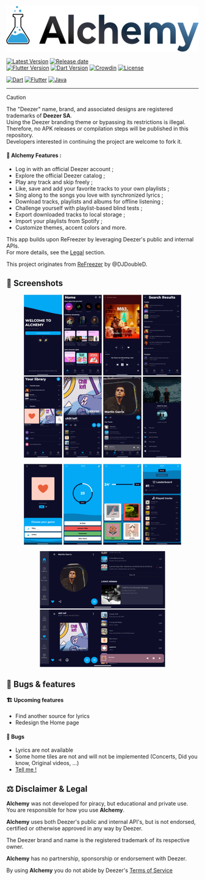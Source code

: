 ![Alchemy](./assets/banner.png?raw=true)

[![Latest Version](https://img.shields.io/github/v/release/PetitPrinc3/DefinitelyNotDeezer?color=blue)](../../releases/latest)
[![Release date](https://img.shields.io/github/release-date/PetitPrinc3/DefinitelyNotDeezer)](../../releases/latest)  
[![Flutter Version](https://shields.io/badge/Flutter-v3.27.1-darkgreen.svg)](https://docs.flutter.dev/tools/sdk)
[![Dart Version](https://shields.io/badge/Dart-v3.6.0-darkgreen.svg)](https://dart.dev/get-dart)
[![Crowdin](https://badges.crowdin.net/refreezer/localized.svg)](https://crowdin.com/project/refreezer)
[![License](https://img.shields.io/github/license/PetitPrinc3/Deezer?flat)](./LICENSE)

[![Dart](https://img.shields.io/badge/Dart-0175C2?style=for-the-badge&logo=dart&logoColor=white)](https://dart.dev/)
[![Flutter](https://img.shields.io/badge/Flutter-02569B?style=for-the-badge&logo=flutter&logoColor=white)](https://flutter.dev/)
[![Java](https://img.shields.io/badge/Java-ED8B00?style=for-the-badge&logo=openjdk&logoColor=white)](https://www.java.com/)

---

>[!CAUTION]
> The "Deezer" name, brand, and associated designs are registered trademarks of **Deezer SA**.  
> Using the Deezer branding theme or bypassing its restrictions is illegal.  
> Therefore, no APK releases or compilation steps will be published in this repository.  
> Developers interested in continuing the project are welcome to fork it.  

#### :rocket: Alchemy Features :
- Log in with an official Deezer account ;
- Explore the official Deezer catalog ;
- Play any track and skip freely ;
- Like, save and add your favorite tracks to your own playlists ;
- Sing along to the songs you love with synchronized lyrics ;
- Download tracks, playlists and albums for offline listening ;
- Challenge yourself with playlist-based blind tests ;
- Export downloaded tracks to local storage ;
- Import your playlists from Spotify ;
- Customize themes, accent colors and more.

This app builds upon ReFreezer by leveraging Deezer's public and internal APIs.  
For more details, see the [Legal](#balance_scale-disclaimer--legal) section. 

This project originates from [ReFreezer](https://github.com/DJDoubleD/ReFreezer) by @DJDoubleD.  


## :camera_flash: Screenshots

<p align="center">
    <img src="./assets/screenshots/login.png" width=100>
    <img src="./assets/screenshots/home.png" width=100>
    <img src="./assets/screenshots/player.png" width=100>
    <img src="./assets/screenshots/search.png" width=100>
    <img src="./assets/screenshots/favorites.png" width=100>
    <img src="./assets/screenshots/playlists.png" width=100>
    <img src="./assets/screenshots/artists.png" width=100>
    <img src="./assets/screenshots/menu.png" width=100>
</p>
<p align="center">
    <img src="./assets/screenshots/chooseBlindTest.png" width=100>
    <img src="./assets/screenshots/blindTrackTest.png" width=100>
    <img src="./assets/screenshots/blindArtistTest.png" width=100>
    <img src="./assets/screenshots/blindResults.png" width=100>
</p>
<p align="center">
    <img src="./assets/screenshots/artist_landscape.png" height=150>
    <img src="./assets/screenshots/playlist_landscape.png" height=150>
</p>

## :star2: Bugs & features

#### :building_construction: Upcoming features
- Find another source for lyrics
- Redesign the Home page

#### :lady_beetle: Bugs
- Lyrics are not available
- Some home tiles are not and will not be implemented (Concerts, Did you know, Original videos, ...)
- [Tell me !](https://github.com/PetitPrinc3/Deezer/issues)

## :balance_scale: Disclaimer & Legal

**Alchemy** was not developed for piracy, but educational and private use.
You are responsible for how you use **Alchemy**.

**Alchemy** uses both Deezer's public and internal API's, but is not endorsed, certified or otherwise approved in any way by Deezer.

The Deezer brand and name is the registered trademark of its respective owner.

**Alchemy** has no partnership, sponsorship or endorsement with Deezer.

By using **Alchemy** you do not abide by Deezer's [Terms of Service](https://www.deezer.com/legal/cgu)
